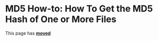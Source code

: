 # MD5 How-to: How To Get the MD5 Hash of One or More Files

This page has [**moved**](https://lib-docs.delphidabbler.com/MD5/1/HowTo/HashFile)